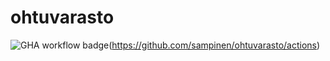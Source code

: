 # ohtuvarasto


![GHA workflow badge](https://github.com/sampinen/ohtuvarasto/workflows/CI/badge.svg)(https://github.com/sampinen/ohtuvarasto/actions)



